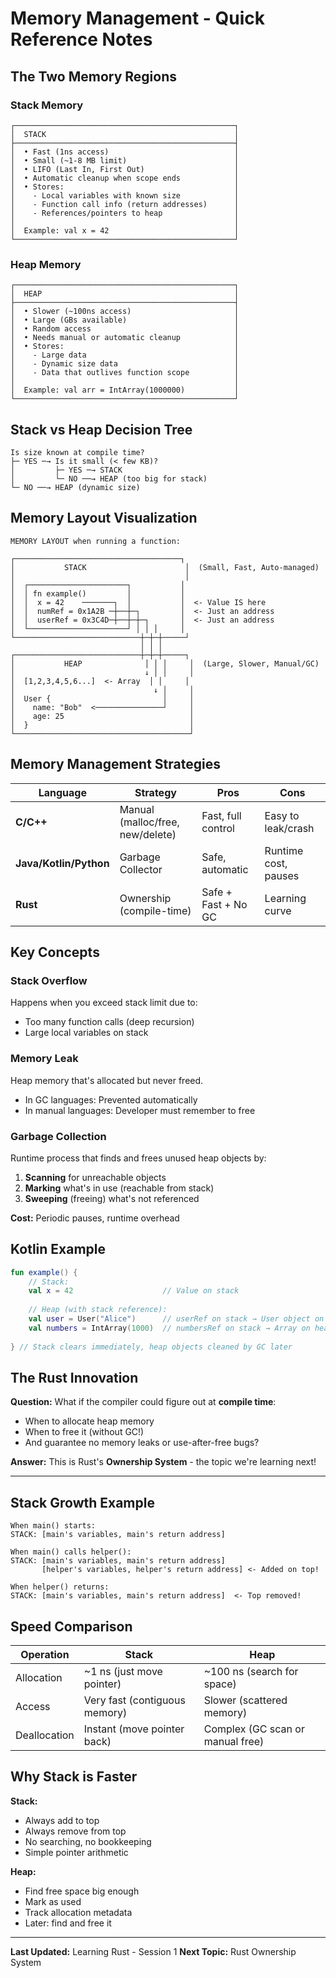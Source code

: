 # Memory Management - Quick Reference Notes

## The Two Memory Regions

### Stack Memory
```
┌─────────────────────────────────────────────────┐
│  STACK                                          │
├─────────────────────────────────────────────────┤
│  • Fast (1ns access)                            │
│  • Small (~1-8 MB limit)                        │
│  • LIFO (Last In, First Out)                    │
│  • Automatic cleanup when scope ends            │
│  • Stores:                                      │
│    - Local variables with known size            │
│    - Function call info (return addresses)      │
│    - References/pointers to heap                │
│                                                 │
│  Example: val x = 42                            │
└─────────────────────────────────────────────────┘
```

### Heap Memory
```
┌─────────────────────────────────────────────────┐
│  HEAP                                           │
├─────────────────────────────────────────────────┤
│  • Slower (~100ns access)                       │
│  • Large (GBs available)                        │
│  • Random access                                │
│  • Needs manual or automatic cleanup            │
│  • Stores:                                      │
│    - Large data                                 │
│    - Dynamic size data                          │
│    - Data that outlives function scope          │
│                                                 │
│  Example: val arr = IntArray(1000000)           │
└─────────────────────────────────────────────────┘
```

## Stack vs Heap Decision Tree

```
Is size known at compile time?
├─ YES ─→ Is it small (< few KB)?
│         ├─ YES ─→ STACK
│         └─ NO ──→ HEAP (too big for stack)
└─ NO ──→ HEAP (dynamic size)
```

## Memory Layout Visualization

```
MEMORY LAYOUT when running a function:

┌─────────────────────────────────────┐
│           STACK                      │  (Small, Fast, Auto-managed)
│                                      │
│  ┌──────────────────────┐           │
│  │ fn example()         │           │
│  │  x = 42    ───────┐  │           │  <- Value IS here
│  │  numRef = 0x1A2B ─┼──┼─┐         │  <- Just an address
│  │  userRef = 0x3C4D─┼──┼─┼─┐       │  <- Just an address
│  └──────────────────────┘ │ │ │     │
└────────────────────────────┼─┼─┼─────┘
                             │ │ │
┌────────────────────────────┼─┼─┼─────┐
│           HEAP              │ │ │     │  (Large, Slower, Manual/GC)
│                             ↓ │ │     │
│  [1,2,3,4,5,6...]  <- Array  │ │     │
│                               ↓ │     │
│  User {                         │     │
│    name: "Bob"  <───────────────┘     │
│    age: 25                            │
│  }                                    │
└───────────────────────────────────────┘
```

## Memory Management Strategies

| Language | Strategy | Pros | Cons |
|----------|----------|------|------|
| **C/C++** | Manual (malloc/free, new/delete) | Fast, full control | Easy to leak/crash |
| **Java/Kotlin/Python** | Garbage Collector | Safe, automatic | Runtime cost, pauses |
| **Rust** | Ownership (compile-time) | Safe + Fast + No GC | Learning curve |

## Key Concepts

### Stack Overflow
Happens when you exceed stack limit due to:
- Too many function calls (deep recursion)
- Large local variables on stack

### Memory Leak
Heap memory that's allocated but never freed. 
- In GC languages: Prevented automatically
- In manual languages: Developer must remember to free

### Garbage Collection
Runtime process that finds and frees unused heap objects by:
1. **Scanning** for unreachable objects
2. **Marking** what's in use (reachable from stack)
3. **Sweeping** (freeing) what's not referenced

**Cost:** Periodic pauses, runtime overhead

## Kotlin Example

```kotlin
fun example() {
    // Stack:
    val x = 42                    // Value on stack
    
    // Heap (with stack reference):
    val user = User("Alice")      // userRef on stack → User object on heap
    val numbers = IntArray(1000)  // numbersRef on stack → Array on heap
    
} // Stack clears immediately, heap objects cleaned by GC later
```

## The Rust Innovation

**Question:** What if the compiler could figure out at **compile time**:
- When to allocate heap memory
- When to free it (without GC!)
- And guarantee no memory leaks or use-after-free bugs?

**Answer:** This is Rust's **Ownership System** - the topic we're learning next!

---

## Stack Growth Example

```
When main() starts:
STACK: [main's variables, main's return address]

When main() calls helper():
STACK: [main's variables, main's return address]
       [helper's variables, helper's return address] <- Added on top!

When helper() returns:
STACK: [main's variables, main's return address]  <- Top removed!
```

## Speed Comparison

| Operation | Stack | Heap |
|-----------|-------|------|
| Allocation | ~1 ns (just move pointer) | ~100 ns (search for space) |
| Access | Very fast (contiguous memory) | Slower (scattered memory) |
| Deallocation | Instant (move pointer back) | Complex (GC scan or manual free) |

## Why Stack is Faster

**Stack:** 
- Always add to top
- Always remove from top
- No searching, no bookkeeping
- Simple pointer arithmetic

**Heap:**
- Find free space big enough
- Mark as used
- Track allocation metadata
- Later: find and free it

---

**Last Updated:** Learning Rust - Session 1
**Next Topic:** Rust Ownership System
